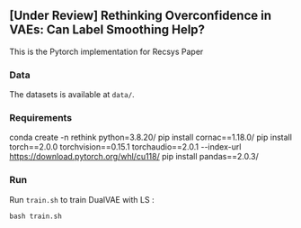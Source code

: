 ## [Under Review] Rethinking Overconfidence in VAEs: Can Label Smoothing Help?

This is the Pytorch implementation for Recsys Paper

### Data  

The datasets is available at `data/`.

### Requirements

conda create -n rethink python=3.8.20/
pip install cornac==1.18.0/
pip install torch==2.0.0 torchvision==0.15.1 torchaudio==2.0.1 --index-url https://download.pytorch.org/whl/cu118/
pip install pandas==2.0.3/

### Run

Run `train.sh` to train DualVAE with LS : 

    bash train.sh


